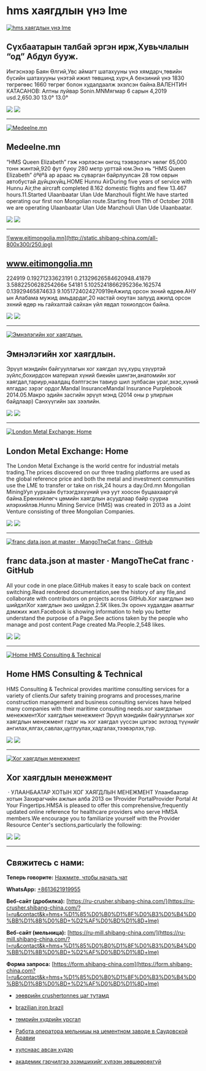 # hms хаягдлын үнэ lme

<a href="https://swt.shibang-china.com/?l=ru&img&k=hms+%D1%85%D0%B0%D1%8F%D0%B3%D0%B4%D0%BB%D1%8B%D0%BD+%D2%AF%D0%BD%D1%8D+lme" target="_blank">![hms хаягдлын үнэ lme](http://static.shibang-china.com/all-800x300/1434.jpg)</a>

## Сүхбаатарын талбай эргэн ирж,Хувьчлалын “од” Абдул бууж.
Ингэснээр Баян Өлгий,Увс аймагт шатахууны үнэ хямдарч,төвийн бүсийн шатахууны үнэтэй ижил төвшинд хүрч,А бензиний үнэ 1830 төгрөгөөс 1660 төгрөг болон худалдаалж эхэлсэн байна.ВАЛЕНТИН КАТАСАНОВ: Алтны луйвар Sonin.MNМягмар 6 сарын 4,2019 usd.2,650.30 13.0&#176; 13.0&#176;


<a href="https://whatsapp.shibangsoft.com/WhatsApp.php" target="_blank" title="WhatsApp">![](http://static.shibang-china.com/icon/whatsapp.png)</a> <a href="https://swt.shibang-china.com/?l=ru&icon&k=hms+%D1%85%D0%B0%D1%8F%D0%B3%D0%B4%D0%BB%D1%8B%D0%BD+%D2%AF%D0%BD%D1%8D+lme" target="_blank">![](http://static.shibang-china.com/icon/chat-ru.png)</a>

---

<a href="https://swt.shibang-china.com/?l=ru&img&k=hms+%D1%85%D0%B0%D1%8F%D0%B3%D0%B4%D0%BB%D1%8B%D0%BD+%D2%AF%D0%BD%D1%8D+lme" target="_blank">![Medeelne.mn](http://static.shibang-china.com/all-800x300/246.jpg)</a>

## Medeelne.mn
“HMS Queen Elizabeth” гэж нэрлэсэн онгоц тээвэрлэгч хөлөг 65,000 тонн жинтэй,920 фут буюу 280 метр урттай юм.Энэ нь “HMS Queen Elizabeth” &#245;&#186;&#235;&#186;&#227; ар араас нь суварган байрлуулсан 28 том оврын автобустай дүйцэхүйц.HOME Hunnu AirDuring five years of service with Hunnu Air,the aircraft completed 8.162 domestic flights and flew 13.467 hours.11.Started Ulaanbaatar Ulan Ude Manzhouli flight.We have started operating our first non Mongolian route.Starting from 11th of October 2018 we are operating Ulaanbaatar Ulan Ude Manzhouli Ulan Ude Ulaanbaatar.


<a href="https://whatsapp.shibangsoft.com/WhatsApp.php" target="_blank" title="WhatsApp">![](http://static.shibang-china.com/icon/whatsapp.png)</a> <a href="https://swt.shibang-china.com/?l=ru&icon&k=hms+%D1%85%D0%B0%D1%8F%D0%B3%D0%B4%D0%BB%D1%8B%D0%BD+%D2%AF%D0%BD%D1%8D+lme" target="_blank">![](http://static.shibang-china.com/icon/chat-ru.png)</a>

---

<a href="https://swt.shibang-china.com/?l=ru&img&k=hms+%D1%85%D0%B0%D1%8F%D0%B3%D0%B4%D0%BB%D1%8B%D0%BD+%D2%AF%D0%BD%D1%8D+lme" target="_blank">![www.eitimongolia.mn](http://static.shibang-china.com/all-800x300/250.jpg)</a>

## www.eitimongolia.mn
224919 0.19271233623191 0.21329626584620948.41879 3.5882250628254266e 54181 5.1025241866295236e.162574 0.13929465874633 9.1051724024270919eАжилд орсон эхний өдрөө.АНУ ын Алабама мужид амьдардаг,20 настай оюутан залууд ажилд орсон эхний өдөр нь гайхалтай сайхан үйл явдал тохиолдсон байна.


<a href="https://whatsapp.shibangsoft.com/WhatsApp.php" target="_blank" title="WhatsApp">![](http://static.shibang-china.com/icon/whatsapp.png)</a> <a href="https://swt.shibang-china.com/?l=ru&icon&k=hms+%D1%85%D0%B0%D1%8F%D0%B3%D0%B4%D0%BB%D1%8B%D0%BD+%D2%AF%D0%BD%D1%8D+lme" target="_blank">![](http://static.shibang-china.com/icon/chat-ru.png)</a>

---

<a href="https://swt.shibang-china.com/?l=ru&img&k=hms+%D1%85%D0%B0%D1%8F%D0%B3%D0%B4%D0%BB%D1%8B%D0%BD+%D2%AF%D0%BD%D1%8D+lme" target="_blank">![Эмнэлэгийн хог хаягдлын.](http://static.shibang-china.com/all-800x300/1493.jpg)</a>

## Эмнэлэгийн хог хаягдлын.
Эрүүл мэндийн байгууллагын хог хаягдал зүү,хурц үзүүртэй зүйлс,бохирдсон материал хүний биеийн шингэн,aнатомийн хог хаягдал,тариур,наалдац бэлтгэсэн тавиур шил зулбасан ураг,эхэс,хүний ялгадас зэрэг ордог.Mandal InsuranceMandal Insurance Purplebook 2014.05.Макро эдийн засгийн эрүүл мэнд (2014 оны р улирлын байдлаар) Санхүүгийн зах зээлийн.


<a href="https://whatsapp.shibangsoft.com/WhatsApp.php" target="_blank" title="WhatsApp">![](http://static.shibang-china.com/icon/whatsapp.png)</a> <a href="https://swt.shibang-china.com/?l=ru&icon&k=hms+%D1%85%D0%B0%D1%8F%D0%B3%D0%B4%D0%BB%D1%8B%D0%BD+%D2%AF%D0%BD%D1%8D+lme" target="_blank">![](http://static.shibang-china.com/icon/chat-ru.png)</a>

---

<a href="https://swt.shibang-china.com/?l=ru&img&k=hms+%D1%85%D0%B0%D1%8F%D0%B3%D0%B4%D0%BB%D1%8B%D0%BD+%D2%AF%D0%BD%D1%8D+lme" target="_blank">![London Metal Exchange: Home](http://static.shibang-china.com/all-800x300/1107.jpg)</a>

## London Metal Exchange: Home
The London Metal Exchange is the world centre for industrial metals trading.The prices discovered on our three trading platforms are used as the global reference price and both the metal and investment communities use the LME to transfer or take on risk,24 hours a day.Ord.mn Mongolian MiningУул уурхайн бүтээгдэхүүний үнэ уут хоосон буцаахааргүй байна.Ерөнхийлөгч цөмийн хаягдлын асуудлаар байр сууриа илэрхийлэв.Hunnu Mining Service (HMS) was created in 2013 as a Joint Venture consisting of three Mongolian Companies.


<a href="https://whatsapp.shibangsoft.com/WhatsApp.php" target="_blank" title="WhatsApp">![](http://static.shibang-china.com/icon/whatsapp.png)</a> <a href="https://swt.shibang-china.com/?l=ru&icon&k=hms+%D1%85%D0%B0%D1%8F%D0%B3%D0%B4%D0%BB%D1%8B%D0%BD+%D2%AF%D0%BD%D1%8D+lme" target="_blank">![](http://static.shibang-china.com/icon/chat-ru.png)</a>

---

<a href="https://swt.shibang-china.com/?l=ru&img&k=hms+%D1%85%D0%B0%D1%8F%D0%B3%D0%B4%D0%BB%D1%8B%D0%BD+%D2%AF%D0%BD%D1%8D+lme" target="_blank">![franc data.json at master &#183; MangoTheCat franc &#183; GitHub](http://static.shibang-china.com/all-800x300/768.jpg)</a>

## franc data.json at master &#183; MangoTheCat franc &#183; GitHub
All your code in one place.GitHub makes it easy to scale back on context switching.Read rendered documentation,see the history of any file,and collaborate with contributors on projects across GitHub.Хог хаягдлын эко шийдэлХог хаягдлын эко шийдэл.2.5K likes.Эх оронч худалдан авалтыг дэмжих жил.Facebook is showing information to help you better understand the purpose of a Page.See actions taken by the people who manage and post content.Page created Ma.People.2,548 likes.


<a href="https://whatsapp.shibangsoft.com/WhatsApp.php" target="_blank" title="WhatsApp">![](http://static.shibang-china.com/icon/whatsapp.png)</a> <a href="https://swt.shibang-china.com/?l=ru&icon&k=hms+%D1%85%D0%B0%D1%8F%D0%B3%D0%B4%D0%BB%D1%8B%D0%BD+%D2%AF%D0%BD%D1%8D+lme" target="_blank">![](http://static.shibang-china.com/icon/chat-ru.png)</a>

---

<a href="https://swt.shibang-china.com/?l=ru&img&k=hms+%D1%85%D0%B0%D1%8F%D0%B3%D0%B4%D0%BB%D1%8B%D0%BD+%D2%AF%D0%BD%D1%8D+lme" target="_blank">![Home HMS Consulting &amp; Technical](http://static.shibang-china.com/all-800x300/430.jpg)</a>

## Home HMS Consulting &amp; Technical
HMS Consulting &amp; Technical provides maritime consulting services for a variety of clients.Our safety training programs and processes,marine construction management and business consulting services have helped many companies with their maritime consulting needs.хог хаягдэлын менежментХог хаягдлын менежмент Эрүүл мэндийн байгууллагын хог хаягдлын менежмент гэдэг нь хог хаягдал үүссэн цэгээс эхлээд түүнийг ангилах,ялгах,савлах,цуглуулах,хадгалах,тээвэрлэх,түр.


<a href="https://whatsapp.shibangsoft.com/WhatsApp.php" target="_blank" title="WhatsApp">![](http://static.shibang-china.com/icon/whatsapp.png)</a> <a href="https://swt.shibang-china.com/?l=ru&icon&k=hms+%D1%85%D0%B0%D1%8F%D0%B3%D0%B4%D0%BB%D1%8B%D0%BD+%D2%AF%D0%BD%D1%8D+lme" target="_blank">![](http://static.shibang-china.com/icon/chat-ru.png)</a>

---

<a href="https://swt.shibang-china.com/?l=ru&img&k=hms+%D1%85%D0%B0%D1%8F%D0%B3%D0%B4%D0%BB%D1%8B%D0%BD+%D2%AF%D0%BD%D1%8D+lme" target="_blank">![Хог хаягдлын менежмент](http://static.shibang-china.com/all-800x300/562.jpg)</a>

## Хог хаягдлын менежмент
&nbsp;&#0183;&#32;УЛААНБААТАР ХОТЫН ХОГ ХАЯГДЛЫН МЕНЕЖМЕНТ Улаанбаатар хотын Захирагчийн ажлын алба 2013 он 1Provider PortalProvider Portal At Your Fingertips.HMSA is pleased to offer this comprehensive,frequently updated online reference for healthcare providers who serve HMSA members.We encourage you to familiarize yourself with the Provider Resource Center's sections,particularly the following:


<a href="https://whatsapp.shibangsoft.com/WhatsApp.php" target="_blank" title="WhatsApp">![](http://static.shibang-china.com/icon/whatsapp.png)</a> <a href="https://swt.shibang-china.com/?l=ru&icon&k=hms+%D1%85%D0%B0%D1%8F%D0%B3%D0%B4%D0%BB%D1%8B%D0%BD+%D2%AF%D0%BD%D1%8D+lme" target="_blank">![](http://static.shibang-china.com/icon/chat-ru.png)</a>

---
## Свяжитесь с нами:

**Теперь говорите:** [Нажмите, чтобы начать чат](https://swt.shibang-china.com?l=ru&contact&k=hms+%D1%85%D0%B0%D1%8F%D0%B3%D0%B4%D0%BB%D1%8B%D0%BD+%D2%AF%D0%BD%D1%8D+lme)

**WhatsApp:**  [+8613621919955](https://whatsapp.shibangsoft.com/WhatsApp.php)

**Веб-сайт (дробилка):** [https://ru-crusher.shibang-china.com/](https://ru-crusher.shibang-china.com/?l=ru&contact&k=hms+%D1%85%D0%B0%D1%8F%D0%B3%D0%B4%D0%BB%D1%8B%D0%BD+%D2%AF%D0%BD%D1%8D+lme)

**Веб-сайт (мельница):** [https://ru-mill.shibang-china.com/](https://ru-mill.shibang-china.com/?l=ru&contact&k=hms+%D1%85%D0%B0%D1%8F%D0%B3%D0%B4%D0%BB%D1%8B%D0%BD+%D2%AF%D0%BD%D1%8D+lme)

**Форма запроса:** [https://form.shibang-china.com](https://form.shibang-china.com?l=ru&contact&k=hms+%D1%85%D0%B0%D1%8F%D0%B3%D0%B4%D0%BB%D1%8B%D0%BD+%D2%AF%D0%BD%D1%8D+lme)

* [зөөврийн crushertonnes цаг тутамд](../130/%D0%B7%D3%A9%D3%A9%D0%B2%D1%80%D0%B8%D0%B9%D0%BD%20crushertonnes%20%D1%86%D0%B0%D0%B3%20%D1%82%D1%83%D1%82%D0%B0%D0%BC%D0%B4.md)

* [brazilian iron brazil](../126/brazilian%20iron%20brazil.md)

* [төмрийн хүдрийн урсгал](../128/%D1%82%D3%A9%D0%BC%D1%80%D0%B8%D0%B9%D0%BD%20%D1%85%D2%AF%D0%B4%D1%80%D0%B8%D0%B9%D0%BD%20%D1%83%D1%80%D1%81%D0%B3%D0%B0%D0%BB.md)

* [Работа оператора мельницы на цементном заводе в Саудовской Аравии](../126/%D0%A0%D0%B0%D0%B1%D0%BE%D1%82%D0%B0%20%D0%BE%D0%BF%D0%B5%D1%80%D0%B0%D1%82%D0%BE%D1%80%D0%B0%20%D0%BC%D0%B5%D0%BB%D1%8C%D0%BD%D0%B8%D1%86%D1%8B%20%D0%BD%D0%B0%20%D1%86%D0%B5%D0%BC%D0%B5%D0%BD%D1%82%D0%BD%D0%BE%D0%BC%20%D0%B7%D0%B0%D0%B2%D0%BE%D0%B4%D0%B5%20%D0%B2%20%D0%A1%D0%B0%D1%83%D0%B4%D0%BE%D0%B2%D1%81%D0%BA%D0%BE%D0%B9%20%D0%90%D1%80%D0%B0%D0%B2%D0%B8%D0%B8.md)

* [хулснаас авсан хүдэр](../127/%D1%85%D1%83%D0%BB%D1%81%D0%BD%D0%B0%D0%B0%D1%81%20%D0%B0%D0%B2%D1%81%D0%B0%D0%BD%20%D1%85%D2%AF%D0%B4%D1%8D%D1%80.md)

* [академик гэрчилгээ эзэмшихийг хүлээн зөвшөөрөхгүй](../128/%D0%B0%D0%BA%D0%B0%D0%B4%D0%B5%D0%BC%D0%B8%D0%BA%20%D0%B3%D1%8D%D1%80%D1%87%D0%B8%D0%BB%D0%B3%D1%8D%D1%8D%20%D1%8D%D0%B7%D1%8D%D0%BC%D1%88%D0%B8%D1%85%D0%B8%D0%B9%D0%B3%20%D1%85%D2%AF%D0%BB%D1%8D%D1%8D%D0%BD%20%D0%B7%D3%A9%D0%B2%D1%88%D3%A9%D3%A9%D1%80%D3%A9%D1%85%D0%B3%D2%AF%D0%B9.md)